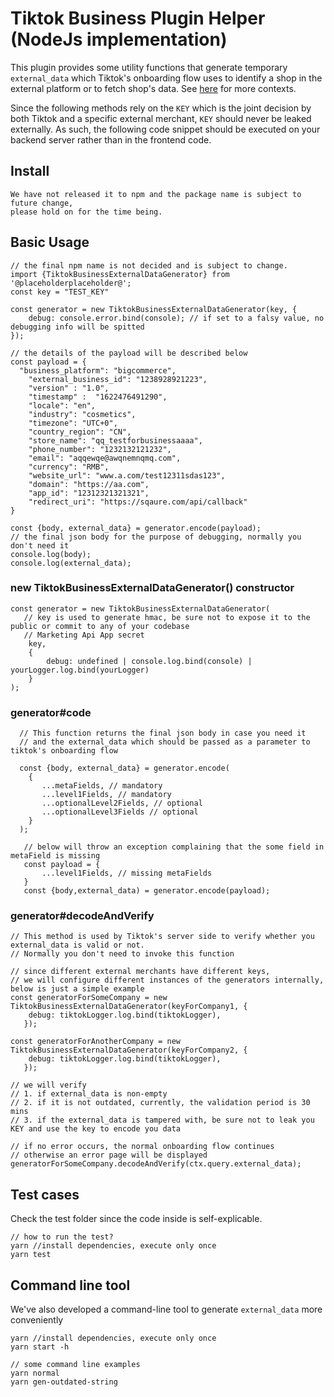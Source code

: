 # Tiktok Business Plugin Helper (NodeJs implementation)

This plugin provides some utility functions that generate
temporary `external_data` which Tiktok's onboarding flow uses to identify a shop in the external platform or to fetch
shop's data. See [here](./README.md) for more contexts.

Since the following methods rely on the `KEY` which is the joint decision by both Tiktok and a specific external merchant,
`KEY` should never be leaked externally. As such, the following code snippet should be executed on your backend server rather than in the frontend code.

## Install
```
We have not released it to npm and the package name is subject to future change,
please hold on for the time being.
```
## Basic Usage
```
// the final npm name is not decided and is subject to change. 
import {TiktokBusinessExternalDataGenerator} from '@placeholderplaceholder@';
const key = "TEST_KEY"

const generator = new TiktokBusinessExternalDataGenerator(key, {
    debug: console.error.bind(console); // if set to a falsy value, no debugging info will be spitted
});

// the details of the payload will be described below
const payload = {
  "business_platform": "bigcommerce",
    "external_business_id": "1238928921223",
    "version" : "1.0",
    "timestamp" :  "1622476491290",
    "locale": "en",
    "industry": "cosmetics",
    "timezone": "UTC+0",
    "country_region": "CN",
    "store_name": "qq_testforbusinessaaaa",
    "phone_number": "1232132121232",
    "email": "aqqewqe@awqnemnqmq.com",
    "currency": "RMB",
    "website_url": "www.a.com/test12311sdas123",
    "domain": "https://aa.com",
    "app_id": "12312321321321",
    "redirect_uri": "https://sqaure.com/api/callback"
}

const {body, external_data} = generator.encode(payload);
// the final json body for the purpose of debugging, normally you don't need it
console.log(body);
console.log(external_data);
```


### new TiktokBusinessExternalDataGenerator() constructor
```
const generator = new TiktokBusinessExternalDataGenerator(
   // key is used to generate hmac, be sure not to expose it to the public or commit to any of your codebase
   // Marketing Api App secret
    key,
    {
        debug: undefined | console.log.bind(console) | yourLogger.log.bind(yourLogger)
    }
);
```

### generator#code
```
  // This function returns the final json body in case you need it
  // and the external_data which should be passed as a parameter to tiktok's onboarding flow

  const {body, external_data} = generator.encode(
    {
       ...metaFields, // mandatory
       ...level1Fields, // mandatory
       ...optionalLevel2Fields, // optional
       ...optionalLevel3Fields // optional
    }
  );

   // below will throw an exception complaining that the some field in metaField is missing
   const payload = {
       ...level1Fields, // missing metaFields
   }
   const {body,external_data) = generator.encode(payload);

```

### generator#decodeAndVerify
```
// This method is used by Tiktok's server side to verify whether you external_data is valid or not.
// Normally you don't need to invoke this function

// since different external merchants have different keys,
// we will configure different instances of the generators internally, below is just a simple example
const generatorForSomeCompany = new TiktokBusinessExternalDataGenerator(keyForCompany1, {
    debug: tiktokLogger.log.bind(tiktokLogger),
   });

const generatorForAnotherCompany = new TiktokBusinessExternalDataGenerator(keyForCompany2, {
    debug: tiktokLogger.log.bind(tiktokLogger),
   });

// we will verify
// 1. if external_data is non-empty
// 2. if it is not outdated, currently, the validation period is 30 mins
// 3. if the external_data is tampered with, be sure not to leak you KEY and use the key to encode you data

// if no error occurs, the normal onboarding flow continues
// otherwise an error page will be displayed
generatorForSomeCompany.decodeAndVerify(ctx.query.external_data);
```

## Test cases
Check the test folder since the code inside is self-explicable.
```
// how to run the test?
yarn //install dependencies, execute only once
yarn test
```

## Command line tool
We've also developed a command-line tool to generate `external_data` more conveniently
```
yarn //install dependencies, execute only once
yarn start -h

// some command line examples
yarn normal
yarn gen-outdated-string
```
